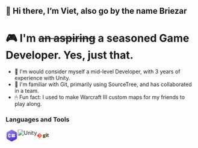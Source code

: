 ## 👋 Hi there, I’m Viet, also go by the name Briezar

# 🎮 I'm ~~an aspiring~~ a seasoned Game Developer. Yes, just that.

- 🌱 I'm would consider myself a mid-level Developer, with 3 years of experience with Unity.
- 🐢 I'm familiar with Git, primarily using SourceTree, and has collaborated in a team.
- 🖱 Fun fact: I used to make Warcraft III custom maps for my friends to play along.

### Languages and Tools
<img align="left" alt="C#" height="32" src="https://raw.githubusercontent.com/github/explore/80688e429a7d4ef2fca1e82350fe8e3517d3494d/topics/csharp/csharp.png" />
<img align="left" alt="Unity" height="32" src="https://upload.wikimedia.org/wikipedia/commons/thumb/c/c4/Unity_2021.svg/1920px-Unity_2021.svg.png" />
<img align="left" alt="Git" height="32" src="https://raw.githubusercontent.com/github/explore/80688e429a7d4ef2fca1e82350fe8e3517d3494d/topics/git/git.png" />
